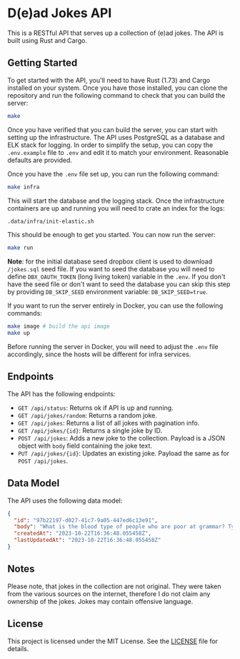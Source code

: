 # D(e)ad Jokes API

This is a RESTful API that serves up a collection of (e)ad jokes.
The API is built using Rust and Cargo.

## Getting Started

To get started with the API, you'll need to have Rust (1.73) and Cargo installed
on your system. Once you have those installed, you can clone the repository
and run the following command to check that you can build the server:

```bash
make
```

Once you have verified that you can build the server, you can start with
setting up the infrastructure. The API uses PostgreSQL as a database and
ELK stack for logging. In order to simplify the setup, you can copy the
`.env.example` file to `.env` and edit it to match your environment.
Reasonable defaults are provided.

Once you have the `.env` file set up, you can run the following command:

```bash
make infra
```

This will start the database and the logging stack. Once the infrastructure
containers are up and running you will need to crate an index for the logs:

```bash
.data/infra/init-elastic.sh
```

This should be enough to get you started. You can now run the server:

```bash
make run
```

**Note**: for the initial database seed dropbox client is used to download
`/jokes.sql` seed file. If you want to seed the database you will need to
define `DBX_OAUTH_TOKEN` (long living token) variable in the `.env`.  If you
don't have the seed file or don't want to seed the database you can skip this
step by providing `DB_SKIP_SEED` environment variable: `DB_SKIP_SEED=true`.

If you want to run the server entirely in Docker, you can use the following
commands:

```bash
make image # build the api image
make up
```

Before running the server in Docker, you will need to adjust the `.env` file
accordingly, since the hosts will be different for infra services.

## Endpoints

The API has the following endpoints:

- `GET /api/status`: Returns ok if API is up and running.
- `GET /api/jokes/random`: Returns a random joke.
- `GET /api/jokes`: Returns a list of all jokes with pagination info.
- `GET /api/jokes/{id}`: Returns a single joke by ID.
- `POST /api/jokes`: Adds a new joke to the collection. Payload is a JSON
  object with `body` field containing the joke text.
- `PUT /api/jokes/{id}`: Updates an existing joke. Payload the same as for
  `POST /api/jokes`.

## Data Model

The API uses the following data model:

```json
{
  "id": "97b22197-d027-41c7-9a05-447ed6c13e91",
  "body": "What is the blood type of people who are poor at grammar? Typo",
  "createdAt": "2023-10-22T16:36:48.055458Z",
  "lastUpdatedAt": "2023-10-22T16:36:48.055458Z"
}
```

## Notes

Please note, that jokes in the collection are not original.
They were taken from the various sources on the internet, therefore
I do not claim any ownership of the jokes.
Jokes may contain offensive language.

## License

This project is licensed under the MIT License.
See the [LICENSE](./LICENSE) file for details.
